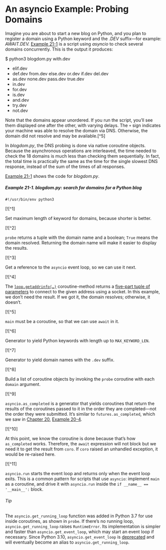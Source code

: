 # An asyncio Example: Probing Domains

Imagine you are about to start a new blog on Python, and you plan to register a domain using a Python keyword and the _.DEV_ suffix—for example: _AWAIT.DEV._ [Example 21-1](#blogdom_ex) is a script using _asyncio_ to check several domains concurrently. This is the output it produces:

$ python3 blogdom.py
  with.dev
+ elif.dev
+ def.dev
  from.dev
  else.dev
  or.dev
  if.dev
  del.dev
+ as.dev
  none.dev
  pass.dev
  true.dev
+ in.dev
+ for.dev
+ is.dev
+ and.dev
+ try.dev
+ not.dev

Note that the domains appear unordered. If you run the script, you’ll see them displayed one after the other, with varying delays. The `+` sign indicates your machine was able to resolve the domain via DNS. Otherwise, the domain did not resolve and may be available.[^5]

In _blogdom.py_, the DNS probing is done via native coroutine objects. Because the asynchronous operations are interleaved, the time needed to check the 18 domains is much less than checking them sequentially. In fact, the total time is practically the same as the time for the single slowest DNS response, instead of the sum of the times of all responses.

[Example 21-1](#blogdom_ex) shows the code for _blogdom.py_.

##### Example 21-1. blogdom.py: search for domains for a Python blog

```
#!/usr/bin/env python3
```

[![^1]

Set maximum length of keyword for domains, because shorter is better.

[![^2]

`probe` returns a tuple with the domain name and a boolean; `True` means the domain resolved. Returning the domain name will make it easier to display the results.

[![^3]

Get a reference to the `asyncio` event loop, so we can use it next.

[![^4]

The [`loop.getaddrinfo(…)`](https://fpy.li/21-4) coroutine-method returns a [five-part tuple of parameters](https://fpy.li/21-5) to connect to the given address using a socket. In this example, we don’t need the result. If we got it, the domain resolves; otherwise, it doesn’t.

[![^5]

`main` must be a coroutine, so that we can use `await` in it.

[![^6]

Generator to yield Python keywords with length up to `MAX_KEYWORD_LEN`.

[![^7]

Generator to yield domain names with the `.dev` suffix.

[![^8]

Build a list of coroutine objects by invoking the `probe` coroutine with each `domain` argument.

[![^9]

`asyncio.as_completed` is a generator that yields coroutines that return the results of the coroutines passed to it in the order they are completed—not the order they were submitted. It’s similar to `futures.as_completed`, which we saw in [Chapter 20](ch20.html#futures_ch), [Example 20-4](ch20.html#flags_threadpool_futures_ex).

[![^10]

At this point, we know the coroutine is done because that’s how `as_completed` works. Therefore, the `await` expression will not block but we need it to get the result from `coro`. If `coro` raised an unhandled exception, it would be re-raised here.

[![^11]

`asyncio.run` starts the event loop and returns only when the event loop exits. This is a common pattern for scripts that use `asyncio`: implement `main` as a coroutine, and drive it with `asyncio.run` inside the `if __name__ == '__main__':` block.

###### Tip

The `asyncio.get_running_loop` function was added in Python 3.7 for use inside coroutines, as shown in `probe`. If there’s no running loop, `asyncio.get_running_loop` raises `RuntimeError`. Its implementation is simpler and faster than `asyncio.get_event_loop`, which may start an event loop if necessary. Since Python 3.10, `asyncio.get_event_loop` is [deprecated](https://fpy.li/21-6) and will eventually become an alias to `asyncio.get_running_loop`.
